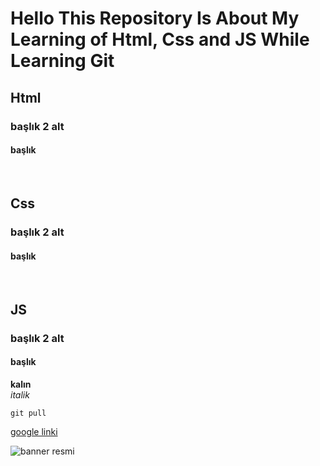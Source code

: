 # Hello This Repository Is About My Learning of Html, Css and JS While Learning Git

## Html

### başlık 2 alt

#### başlık

</br>

## Css

### başlık 2 alt

#### başlık

</br>

## JS

### başlık 2 alt

#### başlık

**kalın** </br>
_italik_

`git pull`

[google linki](https://www.google.com.tr)

![banner resmi](https://encrypted-tbn0.gstatic.com/images?q=tbn:ANd9GcRZyG-1dcNg4uGdxgpevGIU4uwQGaeOag04yg&usqp=CAU)
